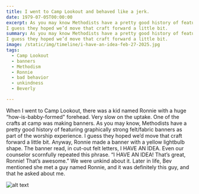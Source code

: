 ```yaml
---
title: I went to Camp Lookout and behaved like a jerk.
date: 1979-07-05T00:00:00
excerpt: As you may know Methodists have a pretty good history of featuring graphically strong felt/fabric banners as part of the worship experience.
I guess they hoped we’d move that craft forward a little bit.
summary: As you may know Methodists have a pretty good history of featuring graphically strong felt/fabric banners as part of the worship experience.
I guess they hoped we’d move that craft forward a little bit.
image: /static/img/timeline/i-have-an-idea-feb-27-2025.jpg
tags:
  - Camp Lookout
  - banners
  - Methodism
  - Ronnie
  - bad behavior
  - unkindness
  - Beverly

---
```

When I went to Camp Lookout, there was a kid named Ronnie with a huge “how-is-babby-formed" forehead. Very slow on the uptake.
One of the crafts at camp was making banners. As you may know, Methodists have a pretty good history of featuring graphically strong felt/fabric banners as part of the worship experience.
I guess they hoped we’d move that craft forward a little bit.
Anyway, Ronnie made a banner with a yellow lightbulb shape. The banner read, in cut-out felt letters, I HAVE AN IDEA.
Even our counselor scornfully repeated this phrase. “I HAVE AN IDEA! That’s great, Ronnie! That’s awesome.”
We were unkind about it.
Later in life, Bev mentioned she met a guy named Ronnie, and it was definitely this guy, and that he asked about me.

![alt text](/static/img/timeline/i-have-an-idea-feb-27-2025.jpg)